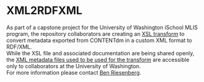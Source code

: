 # XML2RDFXML  
As part of a capstone project for the University of Washington iSchool MLIS program, the repository collaborators are creating an [XSL transform](CdmToRDFXML.xsl) to convert metadata exported from CONTENTdm in a custom XML format to RDF/XML.  
While the XSL file and associated documentation are being shared openly, the [XML metadata files used to be used for the transform](https://drive.google.com/drive/folders/1rjP59ZSyDvuHaCIoyGJ1AYGPtrsKYHtC?usp=sharing) are accessible only to collaborators at the University of Washington.  
For more information please contact [Ben Riesenberg](mailto:ries07@uw.edu).

